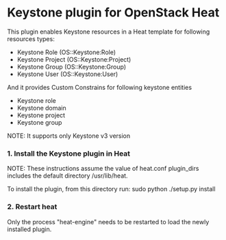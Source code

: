 Keystone plugin for OpenStack Heat
==================================

This plugin enables Keystone resources in a Heat template for
following resources types:
- Keystone Role (OS::Keystone:Role)
- Keystone Project (OS::Keystone:Project)
- Keystone Group (OS::Keystone:Group)
- Keystone User (OS::Keystone:User)

And it provides Custom Constrains for following keystone entities
- Keystone role
- Keystone domain
- Keystone project
- Keystone group

NOTE: It supports only Keystone v3 version

### 1. Install the Keystone plugin in Heat

NOTE: These instructions assume the value of heat.conf plugin_dirs includes
the default directory /usr/lib/heat.

To install the plugin, from this directory run:
    sudo python ./setup.py install

### 2. Restart heat

Only the process "heat-engine" needs to be restarted to load the newly
installed plugin.
